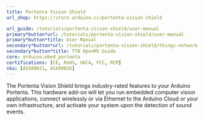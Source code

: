 ```yaml
---
title: Portenta Vision Shield
url_shop: https://store.arduino.cc/portenta-vision-shield

url_guide: /tutorials/portenta-vision-shield/user-manual
primary*button*url: /tutorials/portenta-vision-shield/user-manual
primary*button*title: User Manual
secondary*button*url: /tutorials/portenta-vision-shield/things-network-openmv
secondary*button*title: TTN OpenMV Guide
core: arduino:mbed_portenta
certifications: [CE, RoHS, UKCA, FCC, RCM]
sku: [ASX00021, ASX00026]
---
```


The Portenta Vision Shield brings industry-rated features to your Arduino Portenta. This hardware add-on will let you run embedded computer vision applications, connect wirelessly or via Ethernet to the Arduino Cloud or your own infrastructure, and activate your system upon the detection of sound events.